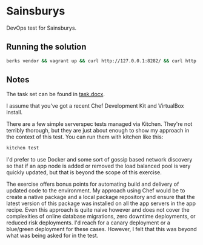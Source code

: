 # Sainsburys

DevOps test for Sainsburys.

## Running the solution

```bash
berks vendor && vagrant up && curl http://127.0.0.1:8282/ && curl http://127.0.0.1:8282/
```

## Notes

The task set can be found in [task.docx](https://github.com/barkingiguana/sainsburys/blob/master/task.docx).

I assume that you've got a recent Chef Development Kit and VirtualBox install.

There are a few simple serverspec tests managed via Kitchen. They're not
terribly thorough, but they are just about enough to show my approach in the
context of this test. You can run them with kitchen like this:

```bash
kitchen test
```

I'd prefer to use Docker and some sort of gossip based network discovery so
that if an app node is added or removed the load balanced pool is very
quickly updated, but that is beyond the scope of this exercise.

The exercise offers bonus points for automating build and delivery of updated
code to the environment. My approach using Chef would be to create a native
package and a local package repository and ensure that the latest version of
this package was installed on all the app servers in the app recipe. Even
this approach is quite naive however and does not cover the complexities of
online database migrations, zero downtime deployments, or reduced risk
deployments. I'd reach for a canary deployment or a blue/green deployment
for these cases. However, I felt that this was beyond what was being asked
for in the test.

